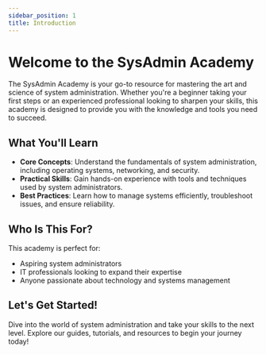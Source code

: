 ```yaml
---
sidebar_position: 1
title: Introduction
---
```

# Welcome to the SysAdmin Academy

The SysAdmin Academy is your go-to resource for mastering the art and science of system administration. Whether you're a beginner taking your first steps or an experienced professional looking to sharpen your skills, this academy is designed to provide you with the knowledge and tools you need to succeed.

## What You'll Learn

- **Core Concepts**: Understand the fundamentals of system administration, including operating systems, networking, and security.
- **Practical Skills**: Gain hands-on experience with tools and techniques used by system administrators.
- **Best Practices**: Learn how to manage systems efficiently, troubleshoot issues, and ensure reliability.

## Who Is This For?

This academy is perfect for:
- Aspiring system administrators
- IT professionals looking to expand their expertise
- Anyone passionate about technology and systems management

## Let's Get Started!

Dive into the world of system administration and take your skills to the next level. Explore our guides, tutorials, and resources to begin your journey today!